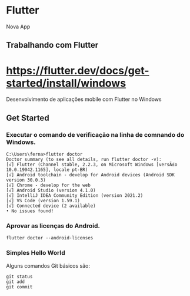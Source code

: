 # Flutter
Nova App

## Trabalhando com Flutter
# https://flutter.dev/docs/get-started/install/windows
Desenvolvimento de aplicações mobile com Flutter no Windows

## Get Started

### Executar o comando de verificação na linha de comnando do Windows.

    C:\Users\ferna>flutter doctor
    Doctor summary (to see all details, run flutter doctor -v):
    [√] Flutter (Channel stable, 2.2.3, on Microsoft Windows [versÃ£o 10.0.19042.1165], locale pt-BR)
    [√] Android toolchain - develop for Android devices (Android SDK version 30.0.3)
    [√] Chrome - develop for the web
    [√] Android Studio (version 4.1.0)
    [√] IntelliJ IDEA Community Edition (version 2021.2)
    [√] VS Code (version 1.59.1)
    [√] Connected device (2 available)
    • No issues found!
    
### Aprovar as licenças do Android.

    flutter doctor --android-licenses
    
### Simples Hello World  

Alguns comandos Git básicos são:
```
git status
git add
git commit
```
 
  


